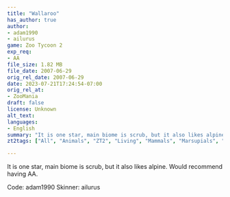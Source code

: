 ```yaml
---
title: "Wallaroo"
has_author: true
author: 
- adam1990
- ailurus
game: Zoo Tycoon 2
exp_req: 
- AA
file_size: 1.82 MB
file_date: 2007-06-29
orig_rel_date: 2007-06-29
date: 2023-07-21T17:24:54-07:00
orig_rel_at: 
- ZooMania
draft: false
license: Unknown
alt_text: 
languages:
- English
summary: "It is one star, main biome is scrub, but it also likes alpine."
zt2tags: ["All", "Animals", "ZT2", "Living", "Mammals", "Marsupials", "Oceania"]

---
```


It is one star, main biome is scrub, but it also likes alpine. Would recommend having AA.

Code: adam1990
Skinner: ailurus
